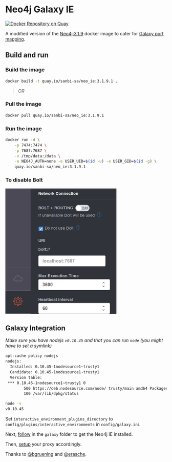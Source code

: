# Neo4j Galaxy IE

[![Docker Repository on Quay](https://quay.io/repository/sanbi-sa/neo_ie/status "Docker Repository on Quay")](https://quay.io/repository/sanbi-sa/neo_ie)

A modified version of the [Neo4j:3.1.9](https://github.com/neo4j/docker-neo4j) docker image to cater for [Galaxy port mapping](https://github.com/galaxyproject/galaxy/blob/dev/lib/galaxy/web/base/interactive_environments.py#L381).

## Build and run

### Build the image

```sh
docker build -t quay.io/sanbi-sa/neo_ie:3.1.9.1 .
```

> *OR*

### Pull the image

```sh
docker pull quay.io/sanbi-sa/neo_ie:3.1.9.1
```

### Run the image

```sh
docker run -d \
    -p 7474:7474 \
    -p 7687:7687 \
    -v /tmp/data:/data \
    -e NEO4J_AUTH=none -e USER_UID=$(id -u) -e USER_GID=$(id -g) \
    quay.io/sanbi-sa/neo_ie:3.1.9.1
```

### To disable Bolt

![disable_bolt](/img/disable_bolt.png)

## Galaxy Integration

*Make sure you have nodejs `v0.10.45` and that you can run `node` (you might have to set a symlink)*

```sh
apt-cache policy nodejs
nodejs:
  Installed: 0.10.45-1nodesource1~trusty1
  Candidate: 0.10.45-1nodesource1~trusty1
  Version table:
 *** 0.10.45-1nodesource1~trusty1 0
        500 https://deb.nodesource.com/node/ trusty/main amd64 Packages
        100 /var/lib/dpkg/status
```

```sh
node -v
v0.10.45
```

Set `interactive_environment_plugins_directory` to `config/plugins/interactive_environments` in `config/galaxy.ini`

Next, [follow](galaxy/README.md) in the `galaxy` folder to get the Neo4j IE installed.

Then, [setup](https://docs.galaxyproject.org/en/master/admin/interactive_environments.html#setting-up-the-proxy) your proxy accordingly.

Thanks to [@bgruening](https://github.com/bgruening) and [@erasche](https://github.com/erasche).
